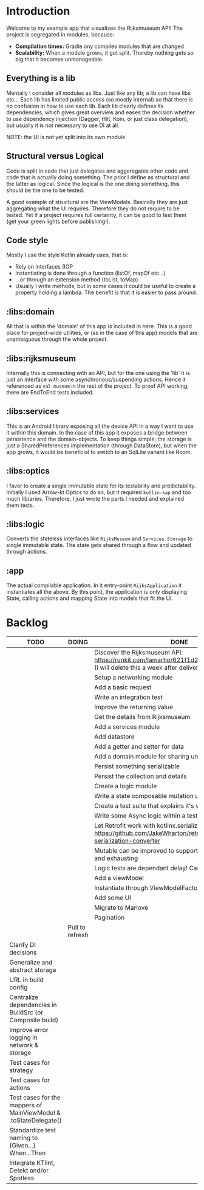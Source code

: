 # Introduction

Welcome to my example app that visualizes the Rijksmuseum API! The project is segregated in modules,
because:

- **Compilation times:** Gradle ony compiles modules that are changed
- **Scalability:** When a module grows, it got split. Thereby nothing gets so big that it becomes
  unmanageable.

## Everything is a lib

Mentally I consider all modules as libs. Just like any lib; a lib can have libs etc... Each lib has
limited public access (so mostly internal) so that there is no confusion in how to use each lib.
Each lib clearly defines its dependencies, which gives great overview and eases the decision whether
to use dependency injection (Dagger, Hilt, Koin, or just class delegation), but usually it is not
necessary to use DI at all.

NOTE: the UI is not yet split into its own module.

## Structural versus Logical

Code is split in code that just delegates and aggeregates other code and code that is actually doing
something. The prior I define as structural and the latter as logical. Since the logical is the one
doing something, this should be the one to be tested.

A good example of structural are the ViewModels. Basically they are just aggregating what the UI
requires. Therefore they do not require to be tested. Yet if a project requires full certainty, it
can be good to test them (get your green lights before publishing!).

## Code style

Mostly I use the style Kotlin already uses, that is:

- Rely on interfaces (IOP
- Instantiating is done through a function (listOf, mapOf etc...)
- ...or through an extension method (toList, toMap)
- Usually I write methods, but in some cases it could be useful to create a property holding a
  lambda. The benefit is that it is easier to pass around.

## :libs:domain

All that is within the 'domain' of this app is included in here. This is a good place for
project-wide utilities, or (as in the case of this app) models that are unambiguous through the
whole project.

## :libs:rijksmuseum

Internally this is connecting with an API, but for the one using the 'lib' it is just an interface
with some asynchronous/suspending actions. Hence it referenced as `val museum` in the rest of the
project. To proof API working, there are EndToEnd tests included.

## :libs:services

This is an Android library exposing all the device API in a way I want to use it within this domain.
In the case of this app it exposes a bridge between persistence and the domain-objects. To keep
things simple; the storage is just a SharedPreferences implementation (through DataStore), but when
the app grows, it would be beneficial to switch to an SqlLite variant like Room.

## :libs:optics

I favor to create a single immutable state for its testability and predictability. Initially I used
Arrow-kt Optics to do so, but it required `kotlin-kap` and too much libraries. Therefore, I just
wrote the parts I needed and explained them tests.

## :libs:logic

Converts the stateless interfaces like `RijksMuseum` and `Services.Storage` to single immutable
state. The state gets shared through a flow and updated through actions.

## :app

The actual compilable application. In it entry-point `RijksApplication` it instantiates all the
above. By this point, the application is only displaying State, calling actions and mapping State
into models that fit the UI.

# Backlog

| TODO | DOING | DONE |
| ---- | ----- | ---- |
| | | Discover the Rijksmuseum API: https://runkit.com/lamartio/621f1d2429367b00081238a4 (I will delete this a week after delivering)
| | | Setup a networking module
| | | Add a basic request
| | | Write an integration test
| | | Improve the returning value
| | | Get the details from Rijksmuseum
| | | Add a services module
| | | Add datastore
| | | Add a getter and setter for data
| | | Add a domain module for sharing unambiguous entities
| | | Persist something serializable
| | | Persist the collection and details
| | | Create a logic module
| | | Write a state composable mutation util based on Arrow-KT.
| | | Create a test suite that explains it's working
| | | Write some Async logic within a test
| | | Let Retrofit work with kotlinx.serialization: https://github.com/JakeWharton/retrofit2-kotlinx-serialization-converter
| | | Mutable can be improved to support, merging, concatting and exhausting
| | | Logic tests are dependant delay! Can not happen
| | | Add a viewModel
| | | Instantiate through ViewModelFactory
| | | Add some UI
| | | Migrate to Marlove
| | | Pagination
| |  Pull to refresh
| Clarify DI decisions
| Generalize and abstract storage
| URL in build config
| Centralize dependencies in BuildSrc (or Composite build)
| Improve error logging in network & storage
| Test cases for strategy
| Test cases for actions
| Test cases for the mappers of MainViewModel & .toStateDelegate()
| Standardize test naming to (Given...) When...Then
| Integrate KTlint, Detekt and/or Spotless 